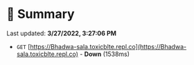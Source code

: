 # 📖 Summary
Last updated: **3/27/2022, 3:27:06 PM**

- `GET` [https://Bhadwa-sala.toxicblte.repl.co](https://Bhadwa-sala.toxicblte.repl.co) - **Down** (1538ms)
